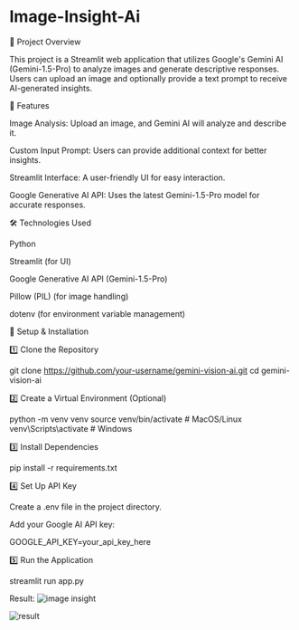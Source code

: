 # Image-Insight-Ai
📌 Project Overview

This project is a Streamlit web application that utilizes Google's Gemini AI (Gemini-1.5-Pro) to analyze images and generate descriptive responses. Users can upload an image and optionally provide a text prompt to receive AI-generated insights.

🚀 Features

Image Analysis: Upload an image, and Gemini AI will analyze and describe it.

Custom Input Prompt: Users can provide additional context for better insights.

Streamlit Interface: A user-friendly UI for easy interaction.

Google Generative AI API: Uses the latest Gemini-1.5-Pro model for accurate responses.

🛠️ Technologies Used

Python

Streamlit (for UI)

Google Generative AI API (Gemini-1.5-Pro)

Pillow (PIL) (for image handling)

dotenv (for environment variable management)

🔧 Setup & Installation

1️⃣ Clone the Repository

git clone https://github.com/your-username/gemini-vision-ai.git
cd gemini-vision-ai

2️⃣ Create a Virtual Environment (Optional)

python -m venv venv
source venv/bin/activate  # MacOS/Linux
venv\Scripts\activate  # Windows

3️⃣ Install Dependencies

pip install -r requirements.txt

4️⃣ Set Up API Key

Create a .env file in the project directory.

Add your Google AI API key:

GOOGLE_API_KEY=your_api_key_here

5️⃣ Run the Application

streamlit run app.py



Result:
![image insight](https://github.com/user-attachments/assets/2dad797e-9175-4c90-a825-ae1ce8ddc411)


![result](https://github.com/user-attachments/assets/f0d5d061-25c7-48a1-8e27-741a4ce986c8)

